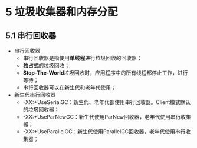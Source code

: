 

# 5 垃圾收集器和内存分配

## 5.1 串行回收器

* 串行回收器
  * 串行回收器是指使用**单线程**进行垃圾回收的回收器；
  * **独占式**的垃圾回收；
  * **Stop-The-World**垃圾回收时，应用程序中的所有线程都停止工作，进行等待；
  * 串行回收器可以在新生代和老年代使用；
* 新生代串行回收器
  * -XX:+UseSerialGC：新生代、老年代都使用串行回收器。Client模式默认的垃圾回收器；
  * -XX:+UseParNewGC：新生代使用ParNew回收器，老年代使用串行收集器；
  * -XX:+UseParallelGC：新生代使用ParallelGC回收器，老年代使用串行收集器；